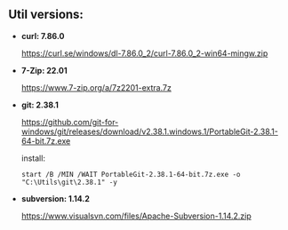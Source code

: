 

## Util versions:

* **curl: 7.86.0**

  https://curl.se/windows/dl-7.86.0_2/curl-7.86.0_2-win64-mingw.zip

* **7-Zip: 22.01**

  https://www.7-zip.org/a/7z2201-extra.7z

* **git: 2.38.1**

  https://github.com/git-for-windows/git/releases/download/v2.38.1.windows.1/PortableGit-2.38.1-64-bit.7z.exe

  install:
  ```batchfile
  start /B /MIN /WAIT PortableGit-2.38.1-64-bit.7z.exe -o "C:\Utils\git\2.38.1" -y
  
  ```

* **subversion: 1.14.2**

  https://www.visualsvn.com/files/Apache-Subversion-1.14.2.zip
